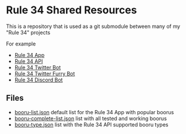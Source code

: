 # Rule 34 Shared Resources

This is a repository that is used as a git submodule between many of my "Rule 34" projects

For example

- [Rule 34 App](https://redirect.r34.app/github)
- [Rule 34 API](https://redirect.r34.app/github/api)
- [Rule 34 Twitter Bot](https://redirect.r34.app/twitter/bot)
- [Rule 34 Twitter Furry Bot](https://redirect.r34.app/twitter/furbot)
- [Rule 34 Discord Bot](https://redirect.r34.app/discord)

## Files

- [booru-list.json](default-booru-list.json) default list for the Rule 34 App with popular boorus
- [booru-complete-list.json](supported-booru-list.json) list with all tested and working boorus
- [booru-type.json](booru-type.json) list with the Rule 34 API supported booru types
